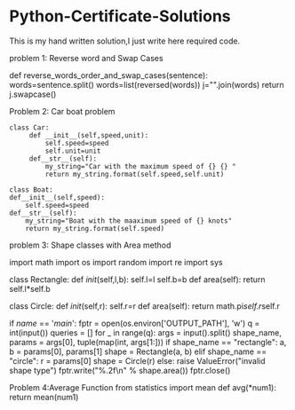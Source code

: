 # Python-Certificate-Solutions
This is my hand written solution,I just write here required code.




problem 1: Reverse word and Swap Cases
   
   def reverse_words_order_and_swap_cases(sentence):
       words=sentence.split()
       words=list(reversed(words))
       j="".join(words)
       return j.swapcase()
       
       





Problem 2: Car boat problem
   
    class Car:
         def __init__(self,speed,unit):
             self.speed=speed
             self.unit=unit
         def__str__(self):
             my_string="Car with the maximum speed of {} {} "
             return my_string.format(self.speed,self.unit)
             
    class Boat:
    def__init__(self,speed):
        self.speed=speed
    def__str__(self):
        my_string="Boat with the maaximum speed of {} knots"
        return my_string.format(self.speed)
        
 
 
 
 




problem 3: Shape classes with Area method
 
import math
import os
import random
import re
import sys



class Rectangle:
    def _init_(self,l,b):
        self.l=l
        self.b=b
    def area(self):
        return self.l*self.b

   

class Circle:
    def _init_(self,r):
        self.r=r
    def area(self):
        return math.pi*self.r*self.r
   
if _name_ == '_main_': 
    fptr = open(os.environ['OUTPUT_PATH'], 'w')
    q = int(input())
    queries = []
    for _ in range(q):
        args = input().split()
        shape_name, params = args[0], tuple(map(int, args[1:]))
        if shape_name == "rectangle":
            a, b = params[0], params[1]
            shape = Rectangle(a, b)
        elif shape_name == "circle":
            r = params[0]
            shape = Circle(r)
        else:
            raise ValueError("invalid shape type")
        fptr.write("%.2f\n" % shape.area())
    fptr.close()
    
    




Problem 4:Average Function
       from statistics import mean
       def avg(*num1):
            return mean(num1)
 
  
